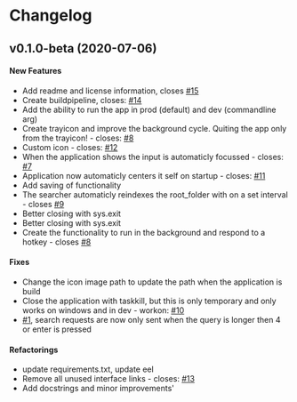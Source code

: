 # Changelog

## v0.1.0-beta (2020-07-06)

#### New Features

* Add readme and license information, closes [#15](https://github.com/twanh/FileSearcher/issues/15)
* Create buildpipeline, closes: [#14](https://github.com/twanh/FileSearcher/issues/14)
* Add the ability to run the app in prod (default) and dev (commandline arg)
* Create trayicon and improve the background cycle. Quiting the app only from the trayicon! - closes: [#8](https://github.com/twanh/FileSearcher/issues/8)
* Custom icon - closes: [#12](https://github.com/twanh/FileSearcher/issues/12)
* When the application shows the input is automaticly focussed - closes: [#7](https://github.com/twanh/FileSearcher/issues/7)
* Application now automaticly centers it self on startup - closes: [#11](https://github.com/twanh/FileSearcher/issues/11)
* Add saving of functionality
* The searcher automaticly reindexes the root_folder with on a set interval - closes [#9](https://github.com/twanh/FileSearcher/issues/9)
* Better closing with sys.exit
* Better closing with sys.exit
* Create the functionality to run in the background and respond to a hotkey - closes [#8](https://github.com/twanh/FileSearcher/issues/8)
#### Fixes

* Change the icon image path to update the path when the application is build
* Close the application with taskkill, but this is only temporary and only works on windows and in dev - workon: [#10](https://github.com/twanh/FileSearcher/issues/10)
* [#1](https://github.com/twanh/FileSearcher/issues/1), search requests are now only sent when the query is longer then 4 or enter is pressed
#### Refactorings

* update requirements.txt, update eel
* Remove all unused interface links - closes: [#13](https://github.com/twanh/FileSearcher/issues/13)
* Add docstrings and minor improvements'
